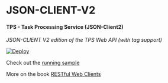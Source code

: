 # JSON-CLIENT-V2

#### TPS - Task Processing Service (JSON-Client2)

*JSON-CLIENT V2 edition of the TPS Web API (with tag support)*

[![Deploy](https://www.herokucdn.com/deploy/button.svg)](https://heroku.com/deploy)

Check out the [running sample](http://rwcbook05.herokuapp.com/files/json-client.html)

More on the book [RESTful Web Clients](http://shop.oreilly.com/product/0636920037958.do)
